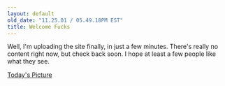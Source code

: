 ```yaml
---
layout: default
old_date: "11.25.01 / 05.49.18PM EST"
title: Welcome Fucks
---
```


Well, I'm uploading the site finally, in just a few minutes. There's really no
content right now, but check back soon. I hope at least a few people like what
they see.

<a href="/images/posts/2001/josh29.jpg">Today's Picture</a>
